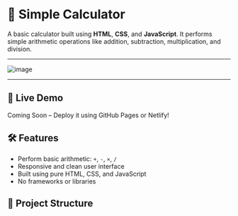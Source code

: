 # 🔢 Simple Calculator

A basic calculator built using **HTML**, **CSS**, and **JavaScript**. It performs simple arithmetic operations like addition, subtraction, multiplication, and division.

---

![image](https://github.com/user-attachments/assets/942e95cc-947c-449a-823d-e4c26d958c9c)


---

## 🚀 Live Demo

Coming Soon – Deploy it using GitHub Pages or Netlify!

## 🛠️ Features

- Perform basic arithmetic: `+`, `-`, `×`, `/`
- Responsive and clean user interface
- Built using pure HTML, CSS, and JavaScript
- No frameworks or libraries

## 📁 Project Structure

